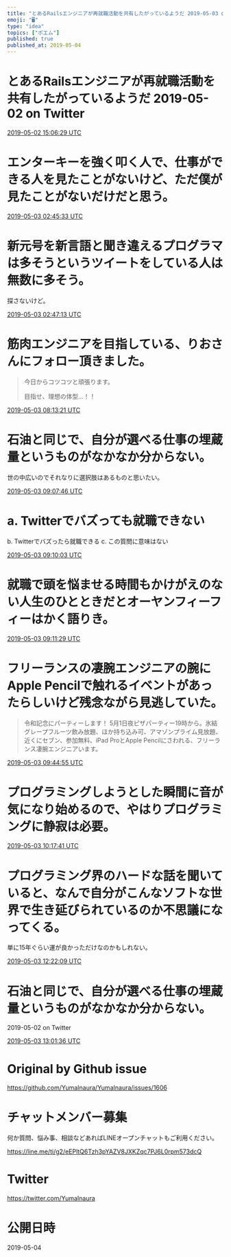 ```yaml
---
title: "とあるRailsエンジニアが再就職活動を共有したがっているようだ 2019-05-03 on Twitter"
emoji: "🖥"
type: "idea"
topics: ["ポエム"]
published: true
published_at: 2019-05-04
---
```


# とあるRailsエンジニアが再就職活動を共有したがっているようだ 2019-05-02 on Twitter


<a href="https://twitter.com/YumaInaura/status/1123966999804174343">2019-05-02 15:06:29 UTC</a>
# エンターキーを強く叩く人で、仕事ができる人を見たことがないけど、ただ僕が見たことがないだけだと思う。



<a href="https://twitter.com/YumaInaura/status/1124142923434549250">2019-05-03 02:45:33 UTC</a>
# 新元号を新言語と聞き違えるプログラマは多そうというツイートをしている人は無数に多そう。


探さないけど。


<a href="https://twitter.com/YumaInaura/status/1124143346140585984">2019-05-03 02:47:13 UTC</a>
# 筋肉エンジニアを目指している、りおさんにフォロー頂きました。


>今日からコツコツと頑張ります。
>
>目指せ、理想の体型…！！

<a href="https://twitter.com/YumaInaura/status/1124225416972029952">2019-05-03 08:13:21 UTC</a>
# 石油と同じで、自分が選べる仕事の埋蔵量というものがなかなか分からない。


世の中広いのでそれなりに選択肢はあるものと思いたい。


<a href="https://twitter.com/YumaInaura/status/1124239111680811009">2019-05-03 09:07:46 UTC</a>
# a. Twitterでバズっても就職できない
b. Twitterでバズったら就職できる
c. この質問に意味はない


<a href="https://twitter.com/YumaInaura/status/1124239686631710720">2019-05-03 09:10:03 UTC</a>
# 就職で頭を悩ませる時間もかけがえのない人生のひとときだとオーヤンフィーフィーはかく語りき。



<a href="https://twitter.com/YumaInaura/status/1124240046465273857">2019-05-03 09:11:29 UTC</a>
# フリーランスの凄腕エンジニアの腕にApple Pencilで触れるイベントがあったらしいけど残念ながら見逃していた。


>令和記念にパーティーします！
>5月1日夜ピザパーティー19時から。氷結グレープフルーツ飲み放題、ほか持ち込み可、アマゾンプライム見放題、近くにセブン、参加無料、iPad ProとApple Pencilにさわれる、フリーランス凄腕エンジニアいます。

<a href="https://twitter.com/YumaInaura/status/1124248462885703681">2019-05-03 09:44:55 UTC</a>
# プログラミングしようとした瞬間に音が気になり始めるので、やはりプログラミングに静寂は必要。



<a href="https://twitter.com/YumaInaura/status/1124256709789093888">2019-05-03 10:17:41 UTC</a>
# プログラミング界のハードな話を聞いていると、なんで自分がこんなソフトな世界で生き延びられているのか不思議になってくる。
単に15年ぐらい運が良かっただけなのかもしれない。


<a href="https://twitter.com/YumaInaura/status/1124288030901096448">2019-05-03 12:22:09 UTC</a>
# 石油と同じで、自分が選べる仕事の埋蔵量というものがなかなか分からない。
  2019-05-02 on Twitter


<a href="https://twitter.com/YumaInaura/status/1124297958038622208">2019-05-03 13:01:36 UTC</a>



# Original by Github issue

https://github.com/YumaInaura/YumaInaura/issues/1606








<!-- Update From Qiita API -->

# チャットメンバー募集


何か質問、悩み事、相談などあればLINEオープンチャットもご利用ください。

https://line.me/ti/g2/eEPltQ6Tzh3pYAZV8JXKZqc7PJ6L0rpm573dcQ





# Twitter


https://twitter.com/YumaInaura


<!-- Update From Qiita API -->



# 公開日時

2019-05-04
